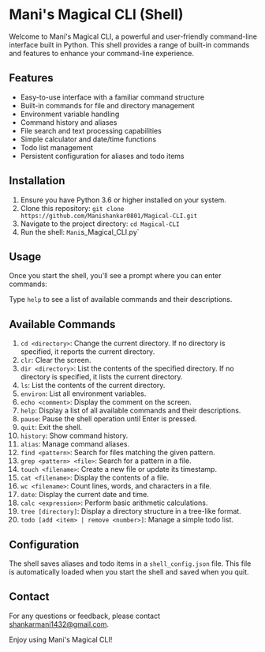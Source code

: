# Mani's Magical CLI (Shell)

Welcome to Mani's Magical CLI, a powerful and user-friendly command-line interface built in Python. This shell provides a range of built-in commands and features to enhance your command-line experience.

## Features

- Easy-to-use interface with a familiar command structure
- Built-in commands for file and directory management
- Environment variable handling
- Command history and aliases
- File search and text processing capabilities
- Simple calculator and date/time functions
- Todo list management
- Persistent configuration for aliases and todo items

## Installation

1. Ensure you have Python 3.6 or higher installed on your system.
2. Clone this repository: `git clone https://github.com/Manishankar0801/Magical-CLI.git`
3. Navigate to the project directory: `cd Magical-CLI`
4. Run the shell: `Mani`s_Magical_CLI.py`

## Usage

Once you start the shell, you'll see a prompt where you can enter commands:

Type `help` to see a list of available commands and their descriptions.

## Available Commands

1. `cd <directory>`: Change the current directory. If no directory is specified, it reports the current directory.
2. `clr`: Clear the screen.
3. `dir <directory>`: List the contents of the specified directory. If no directory is specified, it lists the current directory.
4. `ls`: List the contents of the current directory.
5. `environ`: List all environment variables.
6. `echo <comment>`: Display the comment on the screen.
7. `help`: Display a list of all available commands and their descriptions.
8. `pause`: Pause the shell operation until Enter is pressed.
9. `quit`: Exit the shell.
10. `history`: Show command history.
11. `alias`: Manage command aliases.
12. `find <pattern>`: Search for files matching the given pattern.
13. `grep <pattern> <file>`: Search for a pattern in a file.
14. `touch <filename>`: Create a new file or update its timestamp.
15. `cat <filename>`: Display the contents of a file.
16. `wc <filename>`: Count lines, words, and characters in a file.
17. `date`: Display the current date and time.
18. `calc <expression>`: Perform basic arithmetic calculations.
19. `tree [directory]`: Display a directory structure in a tree-like format.
20. `todo [add <item> | remove <number>]`: Manage a simple todo list.

## Configuration

The shell saves aliases and todo items in a `shell_config.json` file. This file is automatically loaded when you start the shell and saved when you quit.

## Contact

For any questions or feedback, please contact [shankarmani1432@gmail.com](mailto:shankarmani1432@gmail.com).

Enjoy using Mani's Magical CLI!
